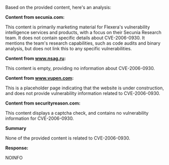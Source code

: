 Based on the provided content, here's an analysis:

**Content from secunia.com:**

This content is primarily marketing material for Flexera's vulnerability intelligence services and products, with a focus on their Secunia Research team. It does not contain specific details about CVE-2006-0930. It mentions the team's research capabilities, such as code audits and binary analysis, but does not link this to any specific vulnerabilities.

**Content from www.nsag.ru:**

This content is empty, providing no information about CVE-2006-0930.

**Content from www.vupen.com:**

This is a placeholder page indicating that the website is under construction, and does not provide vulnerability information related to CVE-2006-0930.

**Content from securityreason.com:**

This content displays a captcha check, and contains no vulnerability information for CVE-2006-0930.

**Summary**

None of the provided content is related to CVE-2006-0930.

**Response:**

NOINFO
